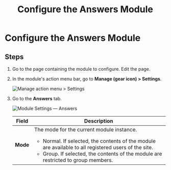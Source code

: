 ﻿---
uid: config-module-answers
locale: en
title: Configure the Answers Module
dnnversion: 09.02.00
related-topics: 
---

# Configure the Answers Module

## Steps

1.  Go to the page containing the module to configure. Edit the page.
2.  In the module's action menu bar, go to **Manage (gear icon) \> Settings**.
    
      
    
    ![Manage action menu > Settings](/images/scr-actionmenu-manage-settings.png)
    
      
    
3.  Go to the **Answers** tab.
    
      
    
    ![Module Settings — Answers](/images/scr-modulesettings-Answers.png)
    
      
    
    |**Field**|**Description**|
    |---|---|
    |**Mode**|The mode for the current module instance.<ul><li>Normal. If selected, the contents of the module are available to all registered users of the site.</li><li>Group. If selected, the contents of the module are restricted to group members.</li></ul>|
